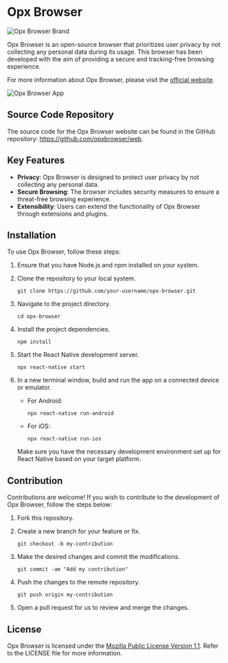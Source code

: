 # Opx Browser

![Opx Browser Brand](https://imgur.com/cy252Z3.png)

Opx Browser is an open-source browser that prioritizes user privacy by not collecting any personal data during its usage. This browser has been developed with the aim of providing a secure and tracking-free browsing experience.

For more information about Opx Browser, please visit the [official website](https://www.opxbrowser.com).

![Opx Browser App](https://imgur.com/gcOf9wm.png)

## Source Code Repository

The source code for the Opx Browser website can be found in the GitHub repository: https://github.com/opxbrowser/web.

## Key Features

- **Privacy**: Opx Browser is designed to protect user privacy by not collecting any personal data.
- **Secure Browsing**: The browser includes security measures to ensure a threat-free browsing experience.
- **Extensibility**: Users can extend the functionality of Opx Browser through extensions and plugins.

## Installation

To use Opx Browser, follow these steps:

1. Ensure that you have Node.js and npm installed on your system.

2. Clone the repository to your local system.

   ```
   git clone https://github.com/your-username/opx-browser.git
   ```

3. Navigate to the project directory.

   ```
   cd opx-browser
   ```

4. Install the project dependencies.

   ```
   npm install
   ```

5. Start the React Native development server.

   ```
   npx react-native start
   ```

6. In a new terminal window, build and run the app on a connected device or emulator.

   - For Android:

     ```
     npx react-native run-android
     ```

   - For iOS:
     ```
     npx react-native run-ios
     ```

   Make sure you have the necessary development environment set up for React Native based on your target platform.

## Contribution

Contributions are welcome! If you wish to contribute to the development of Opx Browser, follow the steps below:

1. Fork this repository.

2. Create a new branch for your feature or fix.

   ```
   git checkout -b my-contribution
   ```

3. Make the desired changes and commit the modifications.

   ```
   git commit -am "Add my contribution"
   ```

4. Push the changes to the remote repository.

   ```
   git push origin my-contribution
   ```

5. Open a pull request for us to review and merge the changes.

## License

Opx Browser is licensed under the [Mozilla Public License Version 1.1](https://www.mozilla.org/MPL/1.1/). Refer to the LICENSE file for more information.
